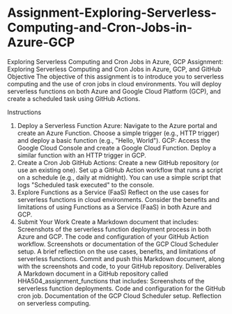 # Assignment-Exploring-Serverless-Computing-and-Cron-Jobs-in-Azure-GCP
Exploring Serverless Computing and Cron Jobs in Azure, GCP
Assignment: Exploring Serverless Computing and Cron Jobs in Azure, GCP, and GitHub
Objective
The objective of this assignment is to introduce you to serverless computing and the use of cron jobs in cloud environments. You will deploy serverless functions on both Azure and Google Cloud Platform (GCP), and create a scheduled task using GitHub Actions.

Instructions
1. Deploy a Serverless Function
Azure:
Navigate to the Azure portal and create an Azure Function.
Choose a simple trigger (e.g., HTTP trigger) and deploy a basic function (e.g., "Hello, World").
GCP:
Access the Google Cloud Console and create a Google Cloud Function.
Deploy a similar function with an HTTP trigger in GCP.
2. Create a Cron Job
GitHub Actions:
Create a new GitHub repository (or use an existing one).
Set up a GitHub Action workflow that runs a script on a schedule (e.g., daily at midnight). You can use a simple script that logs "Scheduled task executed" to the console.
3. Explore Functions as a Service (FaaS)
Reflect on the use cases for serverless functions in cloud environments. Consider the benefits and limitations of using Functions as a Service (FaaS) in both Azure and GCP.
4. Submit Your Work
Create a Markdown document that includes:
Screenshots of the serverless function deployment process in both Azure and GCP.
The code and configuration of your GitHub Action workflow.
Screenshots or documentation of the GCP Cloud Scheduler setup.
A brief reflection on the use cases, benefits, and limitations of serverless functions.
Commit and push this Markdown document, along with the screenshots and code, to your GitHub repository.
Deliverables
A Markdown document in a GitHub repository called HHA504_assignment_functions that includes:
Screenshots of the serverless function deployments.
Code and configuration for the GitHub cron job.
Documentation of the GCP Cloud Scheduler setup.
Reflection on serverless computing.

